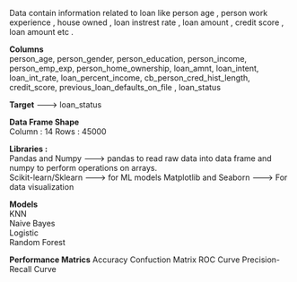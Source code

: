Data contain information related to loan like person age , person work experience , house owned ,  loan instrest rate , loan amount , credit score , loan amount etc .

**Columns**              
person_age, person_gender, person_education, person_income, person_emp_exp, person_home_ownership, loan_amnt, loan_intent, loan_int_rate, loan_percent_income, cb_person_cred_hist_length, credit_score, previous_loan_defaults_on_file , loan_status

**Target** --->  loan_status

**Data Frame Shape**                    
Column : 14
Rows : 45000

**Libraries :**         
Pandas and Numpy         ---> pandas to read raw data into data frame and numpy to perform operations on arrays.   
Scikit-learn/Sklearn     ---> for ML models
Matplotlib and Seaborn   ---> For data visualization

**Models**                  
KNN                    
Naive Bayes                 
Logistic                 
Random Forest                     

**Performance Matrics**
Accuracy 
Confuction Matrix 
ROC Curve 
Precision-Recall Curve 



